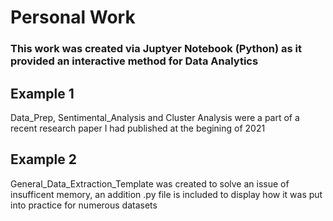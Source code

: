 # Personal Work
### This work was created via Juptyer Notebook (Python) as it provided an interactive method for Data Analytics
## Example 1
Data_Prep, Sentimental_Analysis and Cluster Analysis were a part of a recent research paper I had published at the begining of 2021

## Example 2
General_Data_Extraction_Template was created to solve an issue of insufficent memory, an addition .py file is included to display how it was put into practice for numerous datasets

